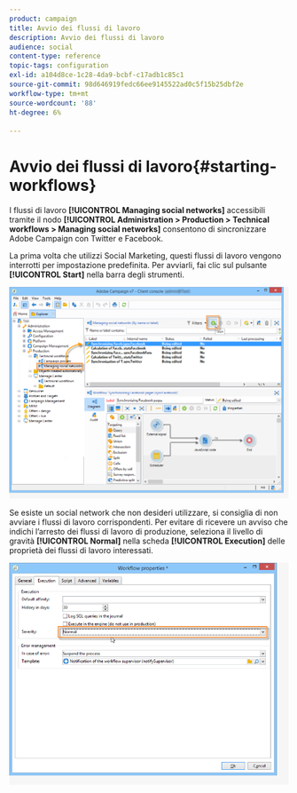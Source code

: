 ```yaml
---
product: campaign
title: Avvio dei flussi di lavoro
description: Avvio dei flussi di lavoro
audience: social
content-type: reference
topic-tags: configuration
exl-id: a104d8ce-1c28-4da9-bcbf-c17adb1c85c1
source-git-commit: 98d646919fedc66ee9145522ad0c5f15b25dbf2e
workflow-type: tm+mt
source-wordcount: '88'
ht-degree: 6%

---
```


# Avvio dei flussi di lavoro{#starting-workflows}

I flussi di lavoro **[!UICONTROL Managing social networks]** accessibili tramite il nodo **[!UICONTROL Administration > Production > Technical workflows > Managing social networks]** consentono di sincronizzare Adobe Campaign con Twitter e Facebook.

La prima volta che utilizzi Social Marketing, questi flussi di lavoro vengono interrotti per impostazione predefinita. Per avviarli, fai clic sul pulsante **[!UICONTROL Start]** nella barra degli strumenti.

![](assets/social_start_workflows.png)

Se esiste un social network che non desideri utilizzare, si consiglia di non avviare i flussi di lavoro corrispondenti. Per evitare di ricevere un avviso che indichi l’arresto dei flussi di lavoro di produzione, seleziona il livello di gravità **[!UICONTROL Normal]** nella scheda **[!UICONTROL Execution]** delle proprietà dei flussi di lavoro interessati.

![](assets/social_start_workflows2.png)
